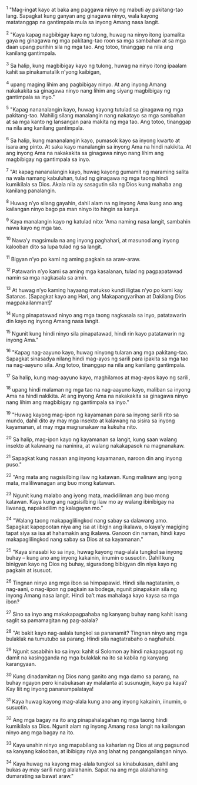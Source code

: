 <sup>1</sup>
"Mag-ingat kayo at baka ang paggawa ninyo ng mabuti ay pakitang-tao lang. Sapagkat kung ganyan ang ginagawa ninyo, wala kayong matatanggap na gantimpala mula sa inyong Amang nasa langit. 

<sup>2</sup>
"Kaya kapag nagbibigay kayo ng tulong, huwag na ninyo itong ipamalita gaya ng ginagawa ng mga pakitang-tao roon sa mga sambahan at sa mga daan upang purihin sila ng mga tao. Ang totoo, tinanggap na nila ang kanilang gantimpala. 

<sup>3</sup>
Sa halip, kung magbibigay kayo ng tulong, huwag na ninyo itong ipaalam kahit sa pinakamatalik nʼyong kaibigan, 

<sup>4</sup>
upang maging lihim ang pagbibigay ninyo. At ang inyong Amang nakakakita sa ginagawa ninyo nang lihim ang siyang magbibigay ng gantimpala sa inyo." 

<sup>5</sup>
"Kapag nananalangin kayo, huwag kayong tutulad sa ginagawa ng mga pakitang-tao. Mahilig silang manalangin nang nakatayo sa mga sambahan at sa mga kanto ng lansangan para makita ng mga tao. Ang totoo, tinanggap na nila ang kanilang gantimpala. 

<sup>6</sup>
Sa halip, kung mananalangin kayo, pumasok kayo sa inyong kwarto at isara ang pinto. At saka kayo manalangin sa inyong Ama na hindi nakikita. At ang inyong Ama na nakakakita sa ginagawa ninyo nang lihim ang magbibigay ng gantimpala sa inyo. 

<sup>7</sup>
"At kapag nananalangin kayo, huwag kayong gumamit ng maraming salita na wala namang kabuluhan, tulad ng ginagawa ng mga taong hindi kumikilala sa Dios. Akala nila ay sasagutin sila ng Dios kung mahaba ang kanilang panalangin. 

<sup>8</sup>
Huwag nʼyo silang gayahin, dahil alam na ng inyong Ama kung ano ang kailangan ninyo bago pa man ninyo ito hingin sa kanya. 

<sup>9</sup>
Kaya manalangin kayo ng katulad nito: 'Ama naming nasa langit, sambahin nawa kayo ng mga tao. 

<sup>10</sup>
Nawaʼy magsimula na ang inyong paghahari, at masunod ang inyong kalooban dito sa lupa tulad ng sa langit. 

<sup>11</sup>
Bigyan nʼyo po kami ng aming pagkain sa araw-araw. 

<sup>12</sup>
Patawarin nʼyo kami sa aming mga kasalanan, tulad ng pagpapatawad namin sa mga nagkasala sa amin. 

<sup>13</sup>
At huwag nʼyo kaming hayaang matukso kundi iligtas nʼyo po kami kay Satanas. [Sapagkat kayo ang Hari, ang Makapangyarihan at Dakilang Dios magpakailanman!]' 

<sup>14</sup>
Kung pinapatawad ninyo ang mga taong nagkasala sa inyo, patatawarin din kayo ng inyong Amang nasa langit. 

<sup>15</sup>
Ngunit kung hindi ninyo sila pinapatawad, hindi rin kayo patatawarin ng inyong Ama." 

<sup>16</sup>
"Kapag nag-aayuno kayo, huwag ninyong tularan ang mga pakitang-tao. Sapagkat sinasadya nilang hindi mag-ayos ng sarili para ipakita sa mga tao na nag-aayuno sila. Ang totoo, tinanggap na nila ang kanilang gantimpala. 

<sup>17</sup>
Sa halip, kung mag-aayuno kayo, maghilamos at mag-ayos kayo ng sarili, 

<sup>18</sup>
upang hindi malaman ng mga tao na nag-aayuno kayo, maliban sa inyong Ama na hindi nakikita. At ang inyong Ama na nakakakita sa ginagawa ninyo nang lihim ang magbibigay ng gantimpala sa inyo." 

<sup>19</sup>
"Huwag kayong mag-ipon ng kayamanan para sa inyong sarili rito sa mundo, dahil dito ay may mga insekto at kalawang na sisira sa inyong kayamanan, at may mga magnanakaw na kukuha nito. 

<sup>20</sup>
Sa halip, mag-ipon kayo ng kayamanan sa langit, kung saan walang insekto at kalawang na naninira, at walang nakakapasok na magnanakaw. 

<sup>21</sup>
Sapagkat kung nasaan ang inyong kayamanan, naroon din ang inyong puso." 

<sup>22</sup>
"Ang mata ang nagsisilbing ilaw ng katawan. Kung malinaw ang iyong mata, maliliwanagan ang buo mong katawan. 

<sup>23</sup>
Ngunit kung malabo ang iyong mata, madidiliman ang buo mong katawan. Kaya kung ang nagsisilbing ilaw mo ay walang ibinibigay na liwanag, napakadilim ng kalagayan mo." 

<sup>24</sup>
"Walang taong makapaglilingkod nang sabay sa dalawang amo. Sapagkat kapopootan niya ang isa at iibigin ang ikalawa, o kayaʼy magiging tapat siya sa isa at hahamakin ang ikalawa. Ganoon din naman, hindi kayo makapaglilingkod nang sabay sa Dios at sa kayamanan." 

<sup>25</sup>
"Kaya sinasabi ko sa inyo, huwag kayong mag-alala tungkol sa inyong buhay – kung ano ang inyong kakainin, iinumin o susuotin. Dahil kung binigyan kayo ng Dios ng buhay, siguradong bibigyan din niya kayo ng pagkain at isusuot. 

<sup>26</sup>
Tingnan ninyo ang mga ibon sa himpapawid. Hindi sila nagtatanim, o nag-aani, o nag-iipon ng pagkain sa bodega, ngunit pinapakain sila ng inyong Amang nasa langit. Hindi baʼt mas mahalaga kayo kaysa sa mga ibon? 

<sup>27</sup>
Sino sa inyo ang makakapagpahaba ng kanyang buhay nang kahit isang saglit sa pamamagitan ng pag-aalala? 

<sup>28</sup>
"At bakit kayo nag-aalala tungkol sa pananamit? Tingnan ninyo ang mga bulaklak na tumutubo sa parang. Hindi sila nagtatrabaho o naghahabi. 

<sup>29</sup>
Ngunit sasabihin ko sa inyo: kahit si Solomon ay hindi nakapagsuot ng damit na kasingganda ng mga bulaklak na ito sa kabila ng kanyang karangyaan. 

<sup>30</sup>
Kung dinadamitan ng Dios nang ganito ang mga damo sa parang, na buhay ngayon pero kinabukasan ay malalanta at susunugin, kayo pa kaya? Kay liit ng inyong pananampalataya! 

<sup>31</sup>
Kaya huwag kayong mag-alala kung ano ang inyong kakainin, iinumin, o susuotin. 

<sup>32</sup>
Ang mga bagay na ito ang pinapahalagahan ng mga taong hindi kumikilala sa Dios. Ngunit alam ng inyong Amang nasa langit na kailangan ninyo ang mga bagay na ito. 

<sup>33</sup>
Kaya unahin ninyo ang mapabilang sa kaharian ng Dios at ang pagsunod sa kanyang kalooban, at ibibigay niya ang lahat ng pangangailangan ninyo. 

<sup>34</sup>
Kaya huwag na kayong mag-alala tungkol sa kinabukasan, dahil ang bukas ay may sarili nang alalahanin. Sapat na ang mga alalahaning dumarating sa bawat araw."